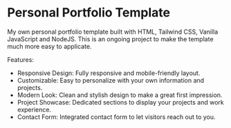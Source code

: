 # Personal Portfolio Template

My own personal portfolio template built with HTML, Tailwind CSS, Vanilla JavaScript and NodeJS.
This is an ongoing project to make the template much more easy to applicate.

Features:

- Responsive Design: Fully responsive and mobile-friendly layout.
- Customizable: Easy to personalize with your own information and projects.
- Modern Look: Clean and stylish design to make a great first impression.
- Project Showcase: Dedicated sections to display your projects and work experience.
- Contact Form: Integrated contact form to let visitors reach out to you.

